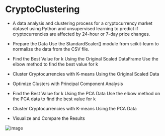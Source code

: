 # CryptoClustering

- A data analysis and clustering process for a cryptocurrency market dataset using Python and unsupervised learning to predict if cryptocurrencies are affected by 24-hour or 7-day price changes.

- Prepare the Data
Use the StandardScaler() module from scikit-learn to normalize the data from the CSV file.

- Find the Best Value for k Using the Original Scaled DataFrame
Use the elbow method to find the best value for k 

- Cluster Cryptocurrencies with K-means Using the Original Scaled Data

- Optimize Clusters with Principal Component Analysis

- Find the Best Value for k Using the PCA Data
Use the elbow method on the PCA data to find the best value for k 

- Cluster Cryptocurrencies with K-means Using the PCA Data
- Visualize and Compare the Results

![image](https://github.com/mukhran/CryptoClustering/assets/30066145/32883c84-e6d1-4d2d-a626-f06475373d1d)
